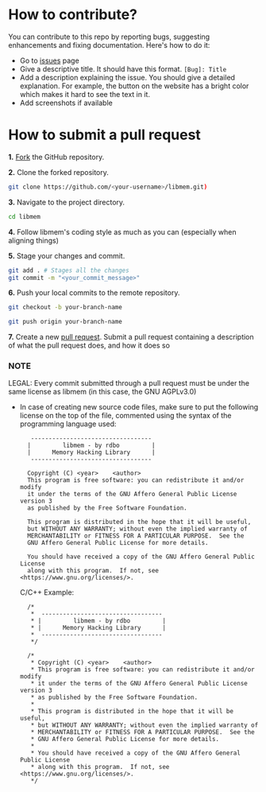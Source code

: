 # How to contribute?
You can contribute to this repo by reporting bugs, suggesting enhancements and fixing documentation. Here's how to do it:

- Go to [issues](https://github.com/rdbo/libmem/issues/new) page
- Give a descriptive title. It should have this format. `[Bug]: Title`
- Add a description explaining the issue. You should give a detailed explanation. For example, the button on the website has a bright color which makes it hard to see the text in it.
- Add screenshots if available



# How to submit a pull request
**1.** [Fork](https://github.com/rdbo/libmem/fork) the GitHub repository.

**2.** Clone the forked repository.

```bash
git clone https://github.com/<your-username>/libmem.git)
```

**3.** Navigate to the project directory.

```bash
cd libmem
```

**4.** Follow libmem's coding style as much as you can (especially when aligning things)

**5.** Stage your changes and commit.

```bash
git add . # Stages all the changes
git commit -m "<your_commit_message>"
```
**6.** Push your local commits to the remote repository.
```bash
git checkout -b your-branch-name
```

```bash
git push origin your-branch-name
```
**7.** Create a new [pull request](https://help.github.com/en/github/collaborating-with-issues-and-pull-requests/creating-a-pull-request). Submit a pull request containing a description of what the pull request does, and how it does so

### **NOTE**

LEGAL: Every commit submitted through a pull request must be under the same license as libmem (in this case, the GNU AGPLv3.0)
- In case of creating new source code files, make sure to put the following license on the top of the file, commented using the syntax of the programming language used:


         ----------------------------------
        |         libmem - by rdbo         |
        |      Memory Hacking Library      |
         ----------------------------------

        Copyright (C) <year>    <author>
        This program is free software: you can redistribute it and/or modify
        it under the terms of the GNU Affero General Public License version 3
        as published by the Free Software Foundation.

        This program is distributed in the hope that it will be useful,
        but WITHOUT ANY WARRANTY; without even the implied warranty of
        MERCHANTABILITY or FITNESS FOR A PARTICULAR PURPOSE.  See the
        GNU Affero General Public License for more details.
  
        You should have received a copy of the GNU Affero General Public License
        along with this program.  If not, see <https://www.gnu.org/licenses/>.

  C/C++ Example:


        /*
         *  ----------------------------------
         * |         libmem - by rdbo         |
         * |      Memory Hacking Library      |
         *  ----------------------------------
         */

        /*
         * Copyright (C) <year>    <author>
         * This program is free software: you can redistribute it and/or modify
         * it under the terms of the GNU Affero General Public License version 3
         * as published by the Free Software Foundation.
         * 
         * This program is distributed in the hope that it will be useful,
         * but WITHOUT ANY WARRANTY; without even the implied warranty of
         * MERCHANTABILITY or FITNESS FOR A PARTICULAR PURPOSE.  See the
         * GNU Affero General Public License for more details.
         * 
         * You should have received a copy of the GNU Affero General Public License
         * along with this program.  If not, see <https://www.gnu.org/licenses/>.
         */
